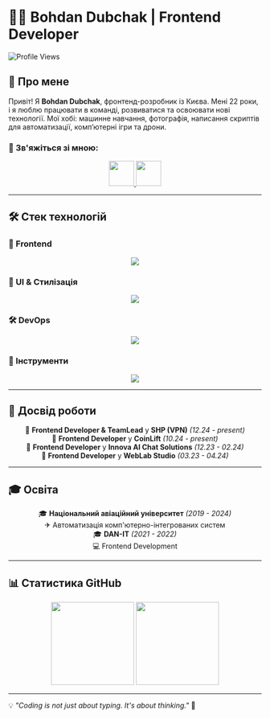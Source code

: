 # 👨‍💻 Bohdan Dubchak | Frontend Developer

![Profile Views](https://komarev.com/ghpvc/?username=codeBerzerk&color=blueviolet)

## 🚀 Про мене

Привіт! Я **Bohdan Dubchak**, фронтенд-розробник із Києва. Мені 22 роки, і я люблю працювати в команді, розвиватися та освоювати нові технології. Мої хобі: машинне навчання, фотографія, написання скриптів для автоматизації, комп’ютерні ігри та дрони.

### 🔗 Зв'яжіться зі мною:
<p align="center">
  <a href="https://www.linkedin.com/in/bohdan-dubchak-0a235b246/" target="_blank">
    <img src="https://skillicons.dev/icons?i=linkedin" width="50" height="50" />
  </a>
  <a href="mailto:bohdan@itcrowd.in.ua" target="_blank">
    <img src="https://skillicons.dev/icons?i=gmail" width="50" height="50" />
  </a>
</p>

---

## 🛠 Стек технологій

### 📌 Frontend
<p gap="30px" align="center">
  <img src="https://skillicons.dev/icons?i=nextjs,typescript,vite,redux,react,javascript" />
</p>

### 🎨 UI & Стилізація
<p gap="30px" align="center">
  <img src="https://skillicons.dev/icons?i=tailwind,materialui,bootstrap,styledcomponents,sass,less,css" />
</p>

### 🛠️ DevOps

<p gap="30px" align="center">
  <img src="https://skillicons.dev/icons?i=nginx,kubernetes,grafana,gcp" />
</p>

### 🔧 Інструменти
<p gap="30px" align="center">
  <img src="https://skillicons.dev/icons?i=webpack,gulp,git,github,gitlab" />
</p>

---

## 💼 Досвід роботи
<p align="center">
  🚀 <strong>Frontend Developer & TeamLead</strong> у <strong>SHP (VPN)</strong> <em>(12.24 - present)</em> <br/>
  🚀 <strong>Frontend Developer</strong> у <strong>CoinLift</strong> <em>(10.24 - present)</em> <br/>
  🚀 <strong>Frontend Developer</strong> у <strong>Innova AI Chat Solutions</strong> <em>(12.23 - 02.24)</em> <br/>
  🚀 <strong>Frontend Developer</strong> у <strong>WebLab Studio</strong> <em>(03.23 - 04.24)</em>
</p>

---

## 🎓 Освіта
<p align="center">
  🎓 <strong>Національний авіаційний університет</strong> <em>(2019 - 2024)</em> <br/>
  ✈ Автоматизація комп'ютерно-інтегрованих систем <br/>
  🎓 <strong>DAN-IT</strong> <em>(2021 - 2022)</em> <br/>
  💻 Frontend Development
</p>

---

## 📊 Статистика GitHub
<p align="center">
  <img src="https://github-readme-stats.vercel.app/api?username=codeBerzerk&show_icons=true&theme=radical" height="165"/>
  <img src="https://github-readme-stats.vercel.app/api/top-langs/?username=codeBerzerk&layout=compact&theme=radical" height="165"/>
</p>

---

💡 *"Coding is not just about typing. It's about thinking."* 🚀

